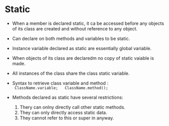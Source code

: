 # Static

- When a member is declared static, it ca be accessed before any objects of its class are created and without reference to any object.
- Can declare on both methods and variables to be static.
- Instance variable declared as static are essentially global variable.
- When objects of its class are declaredm no copy of static vaiable is made.
- All instances of the class share the class static variable.
- Syntax to retrieve class variable and method :  
            ``` ClassName.variable;  
               ClassName.method();```

- Methods declared as static have several restrictions:
    1. Thery can onlny directly call other static methods.
    2. They can only directly access static data.
    3. They cannot refer to this or super in anyway.